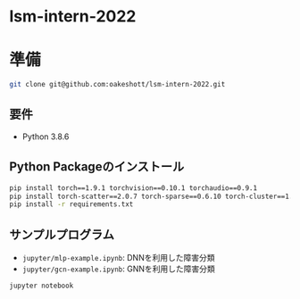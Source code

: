 # lsm-intern-2022


# 準備
```bash
git clone git@github.com:oakeshott/lsm-intern-2022.git
```
## 要件

- Python 3.8.6

## Python Packageのインストール

```bash
pip install torch==1.9.1 torchvision==0.10.1 torchaudio==0.9.1
pip install torch-scatter==2.0.7 torch-sparse==0.6.10 torch-cluster==1.5.9 torch-spline-conv==1.2.1 torch-geometric==2.0.1 -f https://data.pyg.org/whl/torch-1.9.1+cpu.html
pip install -r requirements.txt
```

## サンプルプログラム

- `jupyter/mlp-example.ipynb`: DNNを利用した障害分類
- `jupyter/gcn-example.ipynb`: GNNを利用した障害分類

```
jupyter notebook
```
